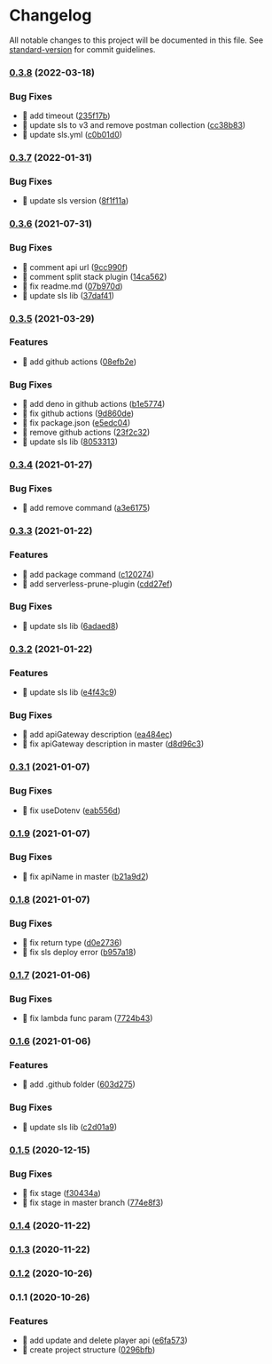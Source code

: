 # Changelog

All notable changes to this project will be documented in this file. See [standard-version](https://github.com/conventional-changelog/standard-version) for commit guidelines.

### [0.3.8](https://github.com/yeukfei02/deno-serverless/compare/v0.3.7...v0.3.8) (2022-03-18)


### Bug Fixes

* 🐛 add timeout ([235f17b](https://github.com/yeukfei02/deno-serverless/commit/235f17b39ee9684276806527b20a16465fa0fd47))
* 🐛 update sls to v3 and remove postman collection ([cc38b83](https://github.com/yeukfei02/deno-serverless/commit/cc38b832255f3f3d7fc7cfb63000ae2d8a0c6413))
* 🐛 update sls.yml ([c0b01d0](https://github.com/yeukfei02/deno-serverless/commit/c0b01d0020e6543b04e0f8515bc957f90e73bcca))

### [0.3.7](https://github.com/yeukfei02/deno-serverless/compare/v0.3.6...v0.3.7) (2022-01-31)


### Bug Fixes

* 🐛 update sls version ([8f1f11a](https://github.com/yeukfei02/deno-serverless/commit/8f1f11ae6a371e4f864b05e96c25d96b04967e23))

### [0.3.6](https://github.com/yeukfei02/deno-serverless/compare/v0.3.5...v0.3.6) (2021-07-31)


### Bug Fixes

* 🐛 comment api url ([9cc990f](https://github.com/yeukfei02/deno-serverless/commit/9cc990fa5d74896d59015d9eba984b33150db1bd))
* 🐛 comment split stack plugin ([14ca562](https://github.com/yeukfei02/deno-serverless/commit/14ca56201ac71f061de8e3118b5c9cba1296a06a))
* 🐛 fix readme.md ([07b970d](https://github.com/yeukfei02/deno-serverless/commit/07b970d5eed19402892924fcb132531e9def237e))
* 🐛 update sls lib ([37daf41](https://github.com/yeukfei02/deno-serverless/commit/37daf41422676c7e81940cc5c4ff76a3515b0545))

### [0.3.5](https://github.com/yeukfei02/deno-serverless/compare/v0.3.4...v0.3.5) (2021-03-29)


### Features

* 🎸 add github actions ([08efb2e](https://github.com/yeukfei02/deno-serverless/commit/08efb2eb24955e4fe1f2ae7f50bdecff48a11bda))


### Bug Fixes

* 🐛 add deno in github actions ([b1e5774](https://github.com/yeukfei02/deno-serverless/commit/b1e577409781ddfcfc401e8087750990e7716eb7))
* 🐛 fix github actions ([9d860de](https://github.com/yeukfei02/deno-serverless/commit/9d860de4ed272e49fb2eb7a9fe61c492c291b94e))
* 🐛 fix package.json ([e5edc04](https://github.com/yeukfei02/deno-serverless/commit/e5edc0457131d79ff9839cb458918e42198277ce))
* 🐛 remove github actions ([23f2c32](https://github.com/yeukfei02/deno-serverless/commit/23f2c323fab02e2f8926eae8554445785071336e))
* 🐛 update sls lib ([8053313](https://github.com/yeukfei02/deno-serverless/commit/805331366c682a38098e0d90e5722af2254a8687))

### [0.3.4](https://github.com/yeukfei02/deno-serverless/compare/v0.3.3...v0.3.4) (2021-01-27)


### Bug Fixes

* 🐛 add remove command ([a3e6175](https://github.com/yeukfei02/deno-serverless/commit/a3e61753f6f61383a348df5d631e20f7d273c995))

### [0.3.3](https://github.com/yeukfei02/deno-serverless/compare/v0.3.2...v0.3.3) (2021-01-22)


### Features

* 🎸 add package command ([c120274](https://github.com/yeukfei02/deno-serverless/commit/c12027426f4ec0f777ad3488691a631228f56013))
* 🎸 add serverless-prune-plugin ([cdd27ef](https://github.com/yeukfei02/deno-serverless/commit/cdd27ef0cddd7c3481a1ae6648af8cbac865f6d8))


### Bug Fixes

* 🐛 update sls lib ([6adaed8](https://github.com/yeukfei02/deno-serverless/commit/6adaed837b864bdeb7c7dc96bda6150011d137ac))

### [0.3.2](https://github.com/yeukfei02/deno-serverless/compare/v0.3.1...v0.3.2) (2021-01-22)


### Features

* 🎸 update sls lib ([e4f43c9](https://github.com/yeukfei02/deno-serverless/commit/e4f43c9c15b19e55287c6b17050e9468eeb67891))


### Bug Fixes

* 🐛 add apiGateway description ([ea484ec](https://github.com/yeukfei02/deno-serverless/commit/ea484ecd9ca9489f881a1be67bbf1cdc09538030))
* 🐛 fix apiGateway description in master ([d8d96c3](https://github.com/yeukfei02/deno-serverless/commit/d8d96c313c88fd902fa04ffb5a372bbb4faaed32))

### [0.3.1](https://github.com/yeukfei02/deno-serverless/compare/v0.1.9...v0.3.1) (2021-01-07)


### Bug Fixes

* 🐛 fix useDotenv ([eab556d](https://github.com/yeukfei02/deno-serverless/commit/eab556d8df94c1f4dd7ad9b024327f054312fc33))

### [0.1.9](https://github.com/yeukfei02/deno-serverless/compare/v0.1.8...v0.1.9) (2021-01-07)


### Bug Fixes

* 🐛 fix apiName in master ([b21a9d2](https://github.com/yeukfei02/deno-serverless/commit/b21a9d2d39d70a20e30c99897688e5981175e3a2))

### [0.1.8](https://github.com/yeukfei02/deno-serverless/compare/v0.1.7...v0.1.8) (2021-01-07)


### Bug Fixes

* 🐛 fix return type ([d0e2736](https://github.com/yeukfei02/deno-serverless/commit/d0e27368995c00fdb1c04ab230031409acf58b9a))
* 🐛 fix sls deploy error ([b957a18](https://github.com/yeukfei02/deno-serverless/commit/b957a18f7fbeec48391784a2865e2fa6d103b80b))

### [0.1.7](https://github.com/yeukfei02/deno-serverless/compare/v0.1.6...v0.1.7) (2021-01-06)


### Bug Fixes

* 🐛 fix lambda func param ([7724b43](https://github.com/yeukfei02/deno-serverless/commit/7724b4346ac8cba4e4de86b78d327a932c092110))

### [0.1.6](https://github.com/yeukfei02/deno-serverless/compare/v0.1.5...v0.1.6) (2021-01-06)


### Features

* 🎸 add .github folder ([603d275](https://github.com/yeukfei02/deno-serverless/commit/603d275fa47988f0a293bbdb21861cedf1b58a20))


### Bug Fixes

* 🐛 update sls lib ([c2d01a9](https://github.com/yeukfei02/deno-serverless/commit/c2d01a916d401e359f3af9d83fdf892398726da0))

### [0.1.5](https://github.com/yeukfei02/deno-serverless/compare/v0.1.4...v0.1.5) (2020-12-15)


### Bug Fixes

* 🐛 fix stage ([f30434a](https://github.com/yeukfei02/deno-serverless/commit/f30434afba15cf479c496c8e5de805b044d7781f))
* 🐛 fix stage in master branch ([774e8f3](https://github.com/yeukfei02/deno-serverless/commit/774e8f388f30a6dbaa8bd24eefb81c4bfadbfbe0))

### [0.1.4](https://github.com/yeukfei02/deno-serverless/compare/v0.1.3...v0.1.4) (2020-11-22)

### [0.1.3](https://github.com/yeukfei02/deno-serverless/compare/v0.1.2...v0.1.3) (2020-11-22)

### [0.1.2](https://github.com/yeukfei02/deno-serverless/compare/v0.1.1...v0.1.2) (2020-10-26)

### 0.1.1 (2020-10-26)


### Features

* 🎸 add update and delete player api ([e6fa573](https://github.com/yeukfei02/deno-serverless/commit/e6fa57314372573ebcc06d72c6acbfbf1f1e637e))
* 🎸 create project structure ([0296bfb](https://github.com/yeukfei02/deno-serverless/commit/0296bfb1c4038af71425f65f32c05b33320e6026))

